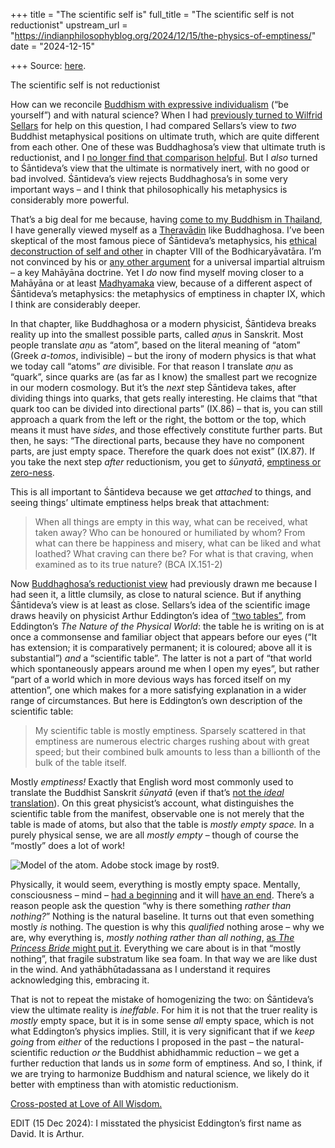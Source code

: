 +++
title = "The scientific self is"
full_title = "The scientific self is not reductionist"
upstream_url = "https://indianphilosophyblog.org/2024/12/15/the-physics-of-emptiness/"
date = "2024-12-15"

+++
Source: [here](https://indianphilosophyblog.org/2024/12/15/the-physics-of-emptiness/).

The scientific self is not reductionist

How can we reconcile [Buddhism with expressive individualism](https://loveofallwisdom.com/blog/2019/02/how-can-you-be-yourself-if-there-is-no-self/) (“be yourself”) and with natural science? When I had [previously turned to Wilfrid Sellars](https://loveofallwisdom.com/blog/2019/06/a-sellarsian-solution-for-the-self/) for help on this question, I had compared Sellars’s view to *two* Buddhist metaphysical positions on ultimate truth, which are quite different from each other. One of these was Buddhaghosa’s view that ultimate truth is reductionist, and I [no longer find that comparison helpful](https://loveofallwisdom.com/blog/2024/12/the-scientific-self-is-not-reductionist). But I *also* turned to Śāntideva’s view that the ultimate is normatively inert, with no good or bad involved. Śāntideva’s view rejects Buddhaghosa’s in some very important ways – and I think that philosophically his metaphysics is considerably more powerful.

That’s a big deal for me because, having [come to my Buddhism in Thailand](https://loveofallwisdom.com/blog/2009/07/my-story-finding-buddhism/), I have generally viewed myself as a [Theravādin](https://en.wikipedia.org/wiki/Theravada) like Buddhaghosa. I’ve been skeptical of the most famous piece of Śāntideva’s metaphysics, his [ethical deconstruction of self and other](https://loveofallwisdom.com/blog/2011/03/of-anatman-and-altruism/) in chapter VIII of the Bodhicaryāvatāra. I’m not convinced by his or [any other argument](https://loveofallwisdom.com/blog/2015/01/of-drowning-children-near-and-far-ii/) for a universal impartial altruism – a key Mahāyāna doctrine. Yet I *do* now find myself moving closer to a Mahāyāna or at least [Madhyamaka](https://plato.stanford.edu/entries/madhyamaka/) view, because of a different aspect of Śāntideva’s metaphysics: the metaphysics of emptiness in chapter IX, which I think are considerably deeper.

In that chapter, like Buddhaghosa or a modern physicist, Śāntideva breaks reality up into the smallest possible parts, called *aṇu*s in Sanskrit. Most people translate *aṇu* as “atom”, based on the literal meaning of “atom” (Greek *a-tomos*, indivisible) – but the irony of modern physics is that what we today call “atoms” *are* divisible. For that reason I translate *aṇu* as “quark”, since quarks are (as far as I know) the smallest part we recognize in our modern cosmology. But it’s the *next* step Śāntideva takes, after dividing things into quarks, that gets really interesting. He claims that “that quark too can be divided into directional parts” (IX.86) – that is, you can still approach a quark from the left or the right, the bottom or the top, which means it must have *sides*, and those effectively constitute further parts. But then, he says: “The directional parts, because they have no component parts, are just empty space. Therefore the quark does not exist” (IX.87). If you take the next step *after* reductionism, you get to *śūnyatā*, [emptiness or zero-ness](https://loveofallwisdom.com/blog/2024/12/nondualism-without-monism/).

This is all important to Śāntideva because we get *attached* to things, and seeing things’ ultimate emptiness helps break that attachment:

> When all things are empty in this way, what can be received, what
> taken away? Who can be honoured or humiliated by whom? From what can
> there be happiness and misery, what can be liked and what loathed?
> What craving can there be? For what is that craving, when examined as
> to its true nature? (BCA IX.151-2)

Now [Buddhaghosa’s reductionist view](https://loveofallwisdom.com/blog/2024/12/the-scientific-self-is-not-reductionist) had previously drawn me because I had seen it, a little clumsily, as close to natural science. But if anything Śāntideva’s view is at least as close. Sellars’s idea of the scientific image draws heavily on physicist Arthur Eddington’s idea of [“two tables”](https://wiki.c2.com/?EddingtonsTwoTables), from Eddington’s *The Nature of the Physical World*: the table he is writing on is at once a commonsense and familiar object that appears before our eyes (“It has extension; it is comparatively permanent; it is coloured; above all it is substantial”) *and* a “scientific table”. The latter is not a part of “that world which spontaneously appears around me when I open my eyes”, but rather “part of a world which in more devious ways has forced itself on my attention”, one which makes for a more satisfying explanation in a wider range of circumstances. But here is Eddington’s own description of the scientific table:

> My scientific table is mostly emptiness. Sparsely scattered in that
> emptiness are numerous electric charges rushing about with great
> speed; but their combined bulk amounts to less than a billionth of the
> bulk of the table itself.

Mostly *emptiness!* Exactly that English word most commonly used to translate the Buddhist Sanskrit *śūnyatā* (even if that’s [not the *ideal* translation](https://loveofallwisdom.com/blog/2024/12/nondualism-without-monism/)). On this great physicist’s account, what distinguishes the scientific table from the manifest, observable one is not merely that the table is made of atoms, but also that the table is *mostly empty space.* In a purely physical sense, we are all *mostly empty* – though of course the “mostly” does a lot of work!

![Model of the atom. Adobe stock image by rost9.](https://loveofallwisdom.com/wp-content/uploads/2024/12/atom-model-1024x576.jpeg)

Physically, it would seem, everything is mostly empty space. Mentally, consciousness – mind – [had a beginning](https://loveofallwisdom.com/blog/2020/10/the-world-before-and-after-us/) and it will [have an end](https://loveofallwisdom.com/blog/2024/08/eventual-human-extinction-and-why-it-matters/). There’s a reason people ask the question “why is there something *rather than nothing?*” Nothing is the natural baseline. It turns out that even something mostly *is* nothing. The question is why this *qualified* nothing arose – why we are, why everything is, *mostly nothing rather than all nothing*, [as *The Princess Bride* might put it](https://www.youtube.com/watch?v=xbE8E1ez97M). Everything we care about is in that “mostly nothing”, that fragile substratum like sea foam. In that way we are like dust in the wind. And yathābhūtadassana as I understand it requires acknowledging this, embracing it.

That is not to repeat the mistake of homogenizing the two: on Śāntideva’s view the ultimate reality is *ineffable*. For him it is not that the truer reality is *mostly* empty space, but it is in some sense *all* empty space, which is not what Eddington’s physics implies. Still, it is very significant that if we *keep going* from *either* of the reductions I proposed in the past – the natural-scientific reduction *or* the Buddhist abhidhammic reduction – we get a further reduction that lands us in *some* form of emptiness. And so, I think, if we are trying to harmonize Buddhism and natural science, we likely do it better with emptiness than with atomistic reductionism.

[Cross-posted at Love of All Wisdom.](https://loveofallwisdom.com/blog/2024/12/the-physics-of-emptiness)

EDIT (15 Dec 2024): I misstated the physicist Eddington’s first name as David. It is Arthur.
